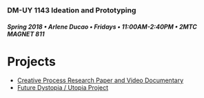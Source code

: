 ### DM-UY 1143 Ideation and Prototyping

##### Spring 2018 • Arlene Ducao • Fridays • 11:00AM-2:40PM • 2MTC MAGNET 811

# Projects

* [Creative Process Research Paper and Video Documentary](creative_process.md)
* [Future Dystopia / Utopia Project](future.md)



